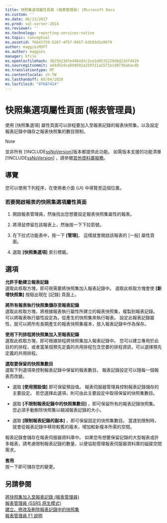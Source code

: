 ```yaml
---
title: 快照集選項屬性頁面 (報表管理員) |Microsoft Docs
ms.custom: ''
ms.date: 06/13/2017
ms.prod: sql-server-2014
ms.reviewer: ''
ms.technology: reporting-services-native
ms.topic: conceptual
ms.assetid: f6641f59-5267-4f57-8957-63b93d1a9679
author: maggiesMSFT
ms.author: maggies
manager: kfile
ms.openlocfilehash: 3025b23dfe498a92c2ce1d8535229d8d23dfd429
ms.sourcegitcommit: ad4d92dce894592a259721a1571b1d8736abacdb
ms.translationtype: MT
ms.contentlocale: zh-TW
ms.lasthandoff: 08/04/2020
ms.locfileid: "87687414"
---
```

# <a name="snapshot-options-properties-page-report-manager"></a>快照集選項屬性頁面 (報表管理員)
  使用 [快照集選項] 屬性頁面可以排程要加入至報表記錄的報表快照集，以及設定報表記錄中儲存之報表快照集的數目限制。  
  
> [!NOTE]  
>  並非所有 [!INCLUDE[ssNoVersion](../includes/ssnoversion-md.md)]版本都提供此功能。 如需版本支援的功能清單 [!INCLUDE[ssNoVersion](../includes/ssnoversion-md.md)] ，請參閱[其他資料庫服務](../../2014/getting-started/features-supported-by-the-editions-of-sql-server-2014.md#Add_DBServices)。  
  
## <a name="navigation"></a>導覽  
 您可以使用下列程序，在使用者介面 (UI) 中導覽至這個位置。  
  
### <a name="to-open-the-snapshot-options-properties-page-for-a-report"></a>若要開啟報表的快照集選項屬性頁面  
  
1.  開啟報表管理員，然後找出您想要設定報表快照集屬性的報表。  
  
2.  將滑鼠停留在該報表上，然後按一下下拉箭號。  
  
3.  在下拉式功能表中，按一下 **[管理]**。 這樣就會開啟該報表的 [一般] 屬性頁面。  
  
4.  選取 **[快照集選項]** 索引標籤。  
  
## <a name="options"></a>選項  
 **允許手動建立報表記錄**  
 選取此核取方塊，即可視需要將快照集加入報表記錄中。 選取此核取方塊會使 **[新增快照集]** 按鈕出現在 [記錄] 頁面上。  
  
 **將所有報表執行快照集儲存至報表記錄**  
 選取此核取方塊，將根據報表執行屬性所建立的報表快照集，複製到報表記錄。 可以將報表執行屬性設定為，從產生的快照集來執行報表。 設定此報表記錄屬性，就可以將所有長期產生的報表快照集複本，放入報表記錄中作為保存。  
  
 **使用下列排程將快照集加入至報表記錄**  
 選取此核取方塊，即可根據排程將快照集加入報表記錄中。 您可以建立專用於此目的的排程，或者當某個預先定義的共用排程包含您要的排程資訊，可以選擇預先定義的共用排程。  
  
 **選取要保留的快照集數目**  
 選取下列選項來控制報表記錄中保留的報表數目。 報表記錄設定可以隨每一個報表而改變。  
  
-   選取 **[使用預設值]** 即可保留預設值。 報表伺服器管理員控制報表記錄儲存的主要設定。 若您選擇此選項，則可由此主要設定中取得保留的快照集數目。  
  
-   選取 **[不限制報表記錄中的快照集數目]** ，即可保留所有的報表記錄快照集。 您必須手動刪除快照集以縮減報表記錄的大小。  
  
-   選取 **[限制報表記錄的副本]** ，即可保留固定的快照集數目。 當達到限制時，就會從報表記錄中移除較舊的複本，增加較新複本所需的空間。  
  
 報表記錄會儲存在報表伺服器資料庫中。 如果您有想要保留記錄的大型報表或許多報表，請考慮限制報表記錄的數量，以便協助管理報表伺服器資料庫的磁碟空間需求。  
  
 **套用**  
 按一下即可儲存您的變更。  
  
## <a name="see-also"></a>另請參閱  
 [將快照集加入至報表記錄 &#40;報表管理員&#41;](report-server/add-a-snapshot-to-report-history-report-manager.md)   
 [報表管理員 &#40;SSRS 原生模式&#41;](../../2014/reporting-services/report-manager-ssrs-native-mode.md)   
 [建立、修改及刪除報表記錄中的快照集](report-server/create-modify-and-delete-snapshots-in-report-history.md)   
 [報表管理員 F1 說明](../../2014/reporting-services/report-manager-f1-help.md)  
  
  
